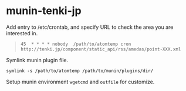 munin-tenki-jp
==============
Add entry to /etc/crontab, and specify URL to check the area you are interested in.

> `45  * * * * nobody  /path/to/atomtemp cron http://tenki.jp/component/static_api/rss/amedas/point-XXX.xml`

Symlink munin plugin file.

`symlink -s /path/to/atomtemp /path/to/munin/plugins/dir/`

Setup munin environment `wgetcmd` and `outfile` for customize.
